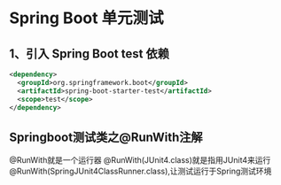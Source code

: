 # Spring Boot 单元测试

## 1、引入 Spring Boot test 依赖

~~~ XML
<dependency>
  <groupId>org.springframework.boot</groupId>
  <artifactId>spring-boot-starter-test</artifactId>
  <scope>test</scope>
</dependency>
~~~

## Springboot测试类之@RunWith注解

@RunWith就是一个运行器
@RunWith(JUnit4.class)就是指用JUnit4来运行
@RunWith(SpringJUnit4ClassRunner.class),让测试运行于Spring测试环境
